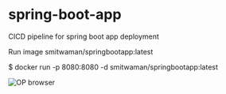 # spring-boot-app
CICD pipeline for spring boot app deployment 


  Run image smitwaman/springbootapp:latest

$ docker run -p 8080:8080 -d smitwaman/springbootapp:latest


![OP browser](https://github.com/smitwaman/spring-boot-app/blob/main/image/Screenshot%202024-03-01%20173714.png)
 
 
